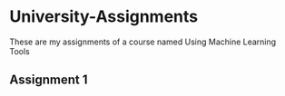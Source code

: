 # University-Assignments
These are my assignments of a course named Using Machine Learning Tools
## Assignment 1 
